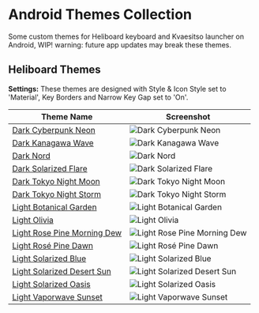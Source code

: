 # Android Themes Collection

Some custom themes for Heliboard keyboard and Kvaesitso launcher on Android, WIP! warning: future app updates may break these themes.

## Heliboard Themes

**Settings:** These themes are designed with Style & Icon Style set to 'Material', Key Borders and Narrow Key Gap set to 'On'.

| Theme Name | Screenshot |
|------------|------------|
| [Dark Cyberpunk Neon](Heliboard-themes/Dark-Cyberpunk-Neon.json) | ![Dark Cyberpunk Neon](Heliboard-themes/Screenshots/Dark-Cyberpunk-Neon0.png) |
| [Dark Kanagawa Wave](Heliboard-themes/Dark-Kanagawa-Wave.json) | ![Dark Kanagawa Wave](Heliboard-themes/Screenshots/Dark-Kanagawa-Wave0.png) |
| [Dark Nord](Heliboard-themes/Dark-Nord.json) | ![Dark Nord](Heliboard-themes/Screenshots/Dark-Nord0.png) |
| [Dark Solarized Flare](Heliboard-themes/Dark-Solarized-Flare.json) | ![Dark Solarized Flare](Heliboard-themes/Screenshots/Dark-Solarized-Flare0.png) |
| [Dark Tokyo Night Moon](Heliboard-themes/Dark-Tokyo-Night-Moon.json) | ![Dark Tokyo Night Moon](Heliboard-themes/Screenshots/Dark-Tokyo-Night-Moon0.png) |
| [Dark Tokyo Night Storm](Heliboard-themes/Dark-Tokyo-Night-Storm.json) | ![Dark Tokyo Night Storm](Heliboard-themes/Screenshots/Dark-Tokyo-Night-Storm0.png) |
| [Light Botanical Garden](Heliboard-themes/Light-Botanical-Garden.json) | ![Light Botanical Garden](Heliboard-themes/Screenshots/Light-Botanical-Garden0.png) |
| [Light Olivia](Heliboard-themes/Light-Olivia.json) | ![Light Olivia](Heliboard-themes/Screenshots/Light-Olivia0.png) |
| [Light Rose Pine Morning Dew](Heliboard-themes/Light-Rose-Pine-Morning-Dew.json) | ![Light Rose Pine Morning Dew](Heliboard-themes/Screenshots/Light-Rose-pine-Morning-Dew0.png) |
| [Light Rosé Pine Dawn](Heliboard-themes/Light-Rosé-Pine-Dawn.json) | ![Light Rosé Pine Dawn](Heliboard-themes/Screenshots/Light-Rosé-Pine-Dawn0.png) |
| [Light Solarized Blue](Heliboard-themes/Light-Solarized-Blue.json) | ![Light Solarized Blue](Heliboard-themes/Screenshots/Light-Solarized-Blue0.png) |
| [Light Solarized Desert Sun](Heliboard-themes/Light-Solarized-Desert-Sun.json) | ![Light Solarized Desert Sun](Heliboard-themes/Screenshots/Light-Solarized-Desert-Sun0.png) |
| [Light Solarized Oasis](Heliboard-themes/Light-Solarized-Oasis.json) | ![Light Solarized Oasis](Heliboard-themes/Screenshots/Light-Solarized-Oasis0.png) |
| [Light Vaporwave Sunset](Heliboard-themes/Light-Vaporwave-Sunset.json) | ![Light Vaporwave Sunset](Heliboard-themes/Screenshots/Light-Vaporwave-Sunset0.png) |
